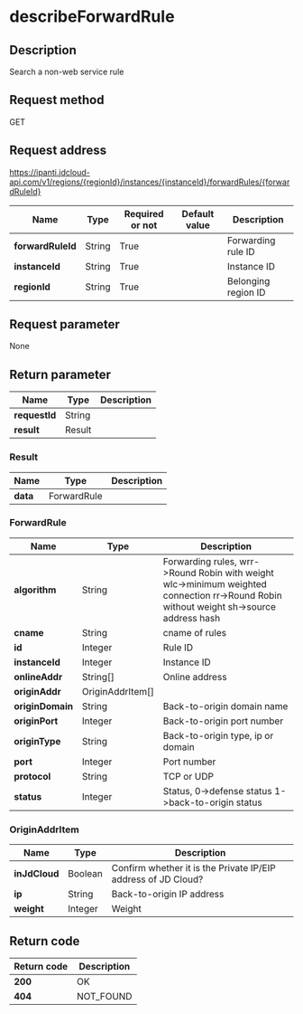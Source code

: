 # describeForwardRule


## Description
Search a non-web service rule

## Request method
GET

## Request address
https://ipanti.jdcloud-api.com/v1/regions/{regionId}/instances/{instanceId}/forwardRules/{forwardRuleId}

|Name|Type|Required or not|Default value|Description|
|---|---|---|---|---|
|**forwardRuleId**|String|True||Forwarding rule ID|
|**instanceId**|String|True||Instance ID|
|**regionId**|String|True||Belonging region ID|

## Request parameter
None


## Return parameter
|Name|Type|Description|
|---|---|---|
|**requestId**|String||
|**result**|Result||


### <a name="Result">Result</a>
|Name|Type|Description|
|---|---|---|
|**data**|ForwardRule||
### <a name="ForwardRule">ForwardRule</a>
|Name|Type|Description|
|---|---|---|
|**algorithm**|String|Forwarding rules, wrr->Round Robin with weight  wlc->minimum weighted connection  rr->Round Robin without weight  sh->source address hash|
|**cname**|String|cname of rules|
|**id**|Integer|Rule ID|
|**instanceId**|Integer|Instance ID|
|**onlineAddr**|String[]|Online address|
|**originAddr**|OriginAddrItem[]||
|**originDomain**|String|Back-to-origin domain name|
|**originPort**|Integer|Back-to-origin port number|
|**originType**|String|Back-to-origin type, ip or domain|
|**port**|Integer|Port number|
|**protocol**|String|TCP or UDP|
|**status**|Integer|Status, 0->defense status  1->back-to-origin status|
### <a name="OriginAddrItem">OriginAddrItem</a>
|Name|Type|Description|
|---|---|---|
|**inJdCloud**|Boolean|Confirm whether it is the Private IP/EIP address of JD Cloud?|
|**ip**|String|Back-to-origin IP address|
|**weight**|Integer|Weight|

## Return code
|Return code|Description|
|---|---|
|**200**|OK|
|**404**|NOT_FOUND|
